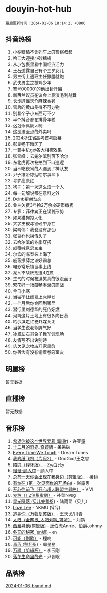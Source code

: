 # douyin-hot-hub

`最后更新时间：2024-01-06 18:14:21 +0800`

## 抖音热榜

1. 小砂糖橘不舍列车上的警察叔叔
1. 哈工大迎接小砂糖橘
1. 从小包裹里看中国经济活力
1. 王石透露自己有个三岁女儿
1. 男生街上遇班主任撒腿就跑
1. 武侠男主之抓鸡少年
1. 警号000001的他出镜忏悔
1. 新西兰议员在议会上表演毛利战舞
1. 长沙辟谣天价麻辣香锅
1. 雪后的黄山美得不可方物
1. 别看个子小东西可不少
1. 半个抖音都在排骨年糕
1. 这泡茶真废人啊
1. 这是法医点的外卖吗
1. 2024浙江省高考首考启幕
1. 彭昱畅下暗区了
1. 一部手机get各大相机效果
1. 张雪峰：去完尔滨别落下哈尔
1. 东北虎再次被拍到下山巡逻
1. 当不吃夜宵的人遇到了神队友
1. 尹子维带你逛哈尔滨早市
1. 寻梦高原红
1. 狗子：第一次这么烦一个人
1. 每一句解说都在意料之外
1. Doinb更新动态
1. 业主欠费3年拎2万余枚硬币缴费
1. 专家：菲律宾正在误判形势
1. 如果猫狗拟人化
1. 大学生被冰锥砸中身亡
1. 梁朝伟：我也没有那么i
1. 张百乔也换情头了
1. 去哈尔滨的冬季穿搭
1. 戚薇喊露思宝宝
1. 尔滨的冻梨来上海了
1. 戚薇撩薛之谦好霸总
1. 电影常乐镇诡事上线
1. 湖人不敌灰熊遭4连败
1. 生气的时候被逗笑真的很没面子
1. 繁花好一场酣畅淋漓的商战
1. 今日小寒
1. 当猫不让闺蜜上床睡觉
1. 一个月后你会回到哪里
1. 潜行里刘德华的死侍好燃
1. 河南这片土地上有很多向日葵
1. 哈尔滨走红被外媒关注
1. 当学生说老师脾气好
1. 冰城左右哥兔子舞军训现场
1. 友情写不出诀别诗
1. 头次见宠物店开家里的
1. 你宿舍有没有偷着卷的室友

## 明星榜

暂无数据

## 直播榜

暂无数据

## 音乐榜

1. [希望你被这个世界爱着 (副歌)](https://sf86-cdn-tos.douyinstatic.com/obj/tos-cn-ve-2774/oUHCmWQfZlE3QQBKBeD8rCFLpJzPgCpImhsxMt) - 许亚童
1. [十二月的奇迹_奇迹版](https://sf86-cdn-tos.douyinstatic.com/obj/tos-cn-ve-2774/oMslvA9FBzGMGHnyUuoiiUjtIAXfMz6tzwByW8) - 呆呆破
1. [Every Time We Touch](https://sf3-cdn-tos.douyinstatic.com/obj/tos-cn-ve-2774/ogN6lUKQeBBfEVhIOMikG1CcJjugxk1tztZyhP) - Dream Tunes
1. [我的纸飞机（片段2）](https://sf86-cdn-tos.douyinstatic.com/obj/tos-cn-ve-2774/oM2ZrKcg2CD5AeRB2gkeXOFB1IxAGJdZPazYHf) - GooGoo/王之睿
1. [陷阱（释怀版）](https://sf86-cdn-tos.douyinstatic.com/obj/tos-cn-ve-2774/oE8C21LeZrzKLDFfQYgMzx4GAIHageG5IzayY7) - Zy/白允y
1. [慢慢-颜人中](https://sf6-cdn-tos.douyinstatic.com/obj/tos-cn-ve-2774/ocjHNfBXdBxQNC8ZGAeoLMFTUgtBg8bkExunDC) - 颜人中
1. [总有一天你会出现在我身边（剪辑版）](https://sf86-cdn-tos.douyinstatic.com/obj/tos-cn-ve-2774/oMLsHwhWW7CYoAhoWB9EXUQIzNBsfAJxpAoxCU) - 棱镜
1. [有你在 (第一次见面你的开场白)](https://sf86-cdn-tos.douyinstatic.com/obj/tos-cn-ve-2774/oAthrQ3ClJBfI57uBoFEgNDYtNCZ0TSYQQfxQ0) - 赵露思
1. [开心往前飞（开心超人联盟主题曲）](https://sf86-cdn-tos.douyinstatic.com/obj/tos-cn-ve-2774/9d8fb7c82cf1421fb93a9fe925275e0a) - VIVI
1. [梦游（1.2倍甜蜜版）](https://sf86-cdn-tos.douyinstatic.com/obj/tos-cn-ve-2774/o4gyAUm8hwufoEABmwVIiQtHsFuGzAEEWtNMzo) - 补菜Nveg
1. [星光降落 (贝儿完整版)](https://sf6-cdn-tos.douyinstatic.com/obj/tos-cn-ve-2774/okwB9hAwyAtsFFkFBzAX1hOOfQuIoMNs0W2Mwr) - 陆雨萱（贝儿）
1. [Love Lee](https://sf6-cdn-tos.douyinstatic.com/obj/tos-cn-ve-2774/o05GbkJGbCBTdDnMtB0fwOYgkeZp23vrWQDQBS) - AKMU (악뮤)
1. [追寻你（万物复苏版）](https://sf3-cdn-tos.douyinstatic.com/obj/tos-cn-ve-2774/oYeAZJsbjIDit9APmBg8u6uDUQnHmoCf3gbo74) - 王天戈/川青
1. [太阳（全网搜_太阳刘鹏_可听）](https://sf86-cdn-tos.douyinstatic.com/obj/tos-cn-ve-2774/ogWbyIQnlBFImVbeDocRdCIYtBHlbJXgfZMvgz) - 刘鹏
1. [西厢寻他(剪辑版)](https://sf3-cdn-tos.douyinstatic.com/obj/tos-cn-ve-2774/oUsAVfAQKlRNxEv5qxvIB8o5qmIWUcXbzJKJhw) - 唐伯虎Annie、伯爵Johnny
1. [冬天的秘密 (en版)](https://sf86-cdn-tos.douyinstatic.com/obj/tos-cn-ve-2774/okIuMHDdzyf3FjGK4Lphe1vfHcQaPIHAg0Z4CR) - en
1. [可能（副歌）](https://sf86-cdn-tos.douyinstatic.com/obj/tos-cn-ve-2774/cde1731888894259b333569393c2fb51) - 程响
1. [毒药 (释怀版)](https://sf86-cdn-tos.douyinstatic.com/obj/tos-cn-ve-2774/oYILMEAzspdZBIzy4frJNB8ZHPHWAhiwowd4Ad) - 周星星
1. [万疆（剪辑版）](https://sf86-cdn-tos.douyinstatic.com/obj/tos-cn-ve-2774/ooG7oVgFlDTelKCjCsTTobQvbdtj1BBQXnfZd8) - 李玉刚
1. [落在生命里的光](https://sf86-cdn-tos.douyinstatic.com/obj/tos-cn-ve-2774/d9ffa8c090124ea58bb10df9b510c01d) - 尹昔眠

## 品牌榜

[2024-01-06-brand.md](2024-01-06-brand.md)
